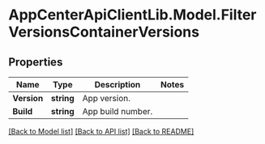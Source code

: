 # AppCenterApiClientLib.Model.FilterVersionsContainerVersions
## Properties

Name | Type | Description | Notes
------------ | ------------- | ------------- | -------------
**Version** | **string** | App version.  | 
**Build** | **string** | App build number.  | 

[[Back to Model list]](../README.md#documentation-for-models) [[Back to API list]](../README.md#documentation-for-api-endpoints) [[Back to README]](../README.md)

